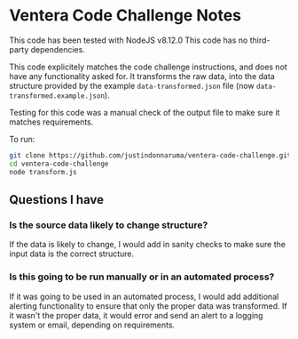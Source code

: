 # Ventera Code Challenge Notes
This code has been tested with NodeJS v8.12.0
This code has no third-party dependencies.

This code explicitely matches the code challenge instructions, and does not have any functionality asked for. It transforms the raw data, into the data structure provided by the example ```data-transformed.json``` file (now ```data-transformed.example.json```).

Testing for this code was a manual check of the output file to make sure it matches requirements.

To run:
``` bash
git clone https://github.com/justindonnaruma/ventera-code-challenge.git
cd ventera-code-challenge
node transform.js
```

## Questions I have
### Is the source data likely to change structure?
If the data is likely to change, I would add in sanity checks to make sure the input data is the correct structure.

### Is this going to be run manually or in an automated process?
If it was going to be used in an automated process, I would add additional alerting functionality to ensure that only the proper data was transformed. If it wasn't the proper data, it would error and send an alert to a logging system or email, depending on requirements.

